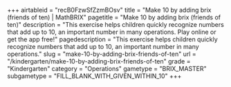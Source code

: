 +++
airtableid = "recB0FzwSfZzmBOsv"
title = "Make 10 by adding brix (friends of ten) | MathBRIX"
pagetitle = "Make 10 by adding brix (friends of ten)"
description = "This exercise helps children quickly recognize numbers that add up to 10, an important number in many operations. Play online or get the app free!"
pagedescription = "This exercise helps children quickly recognize numbers that add up to 10, an important number in many operations."
slug = "make-10-by-adding-brix-friends-of-ten"
url = "/kindergarten/make-10-by-adding-brix-friends-of-ten"
grade = "Kindergarten"
category = "Operations"
gametype = "BRIX_MASTER"
subgametype = "FILL_BLANK_WITH_GIVEN_WITHIN_10"
+++